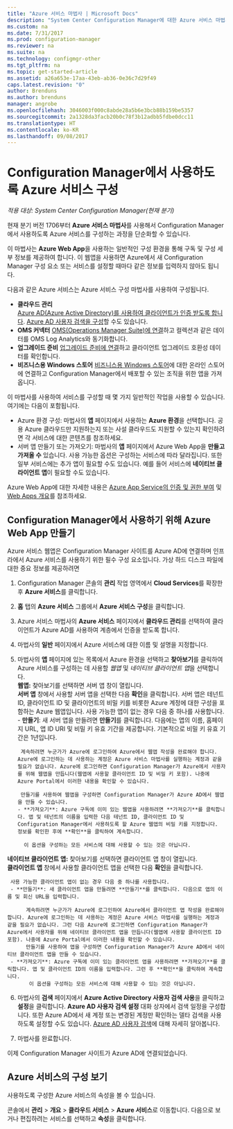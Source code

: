 ```yaml
---
title: "Azure 서비스 마법사 | Microsoft Docs"
description: "System Center Configuration Manager에 대한 Azure 서비스 마법사 정보"
ms.custom: na
ms.date: 7/31/2017
ms.prod: configuration-manager
ms.reviewer: na
ms.suite: na
ms.technology: configmgr-other
ms.tgt_pltfrm: na
ms.topic: get-started-article
ms.assetid: a26a653e-17aa-43eb-ab36-0e36c7d29f49
caps.latest.revision: "0"
author: Brenduns
ms.author: brenduns
manager: angrobe
ms.openlocfilehash: 3046003f000c8abde28a5b6e3bcb88b159be5357
ms.sourcegitcommit: 2a1328da3facb20b0c78f3b12adbb5fdbe0dcc11
ms.translationtype: HT
ms.contentlocale: ko-KR
ms.lasthandoff: 09/08/2017
---
```

# <a name="configure-azure-services-for-use-with-configuration-manager"></a>Configuration Manager에서 사용하도록 Azure 서비스 구성

*적용 대상: System Center Configuration Manager(현재 분기)*

현재 분기 버전 1706부터 **Azure 서비스 마법사**를 사용해서 Configuration Manager에서 사용하도록 Azure 서비스를 구성하는 과정을 단순화할 수 있습니다.

이 마법사는 **Azure Web App**을 사용하는 일반적인 구성 환경을 통해 구독 및 구성 세부 정보를 제공하여 합니다. 이 웹앱을 사용하면 Azure에서 새 Configuration Manager 구성 요소 또는 서비스를 설정할 때마다 같은 정보를 입력하지 않아도 됩니다.

다음과 같은 Azure 서비스는 Azure 서비스 구성 마법사를 사용하여 구성됩니다.
-   **클라우드 관리**   
    [Azure AD(Azure Active Directory)를 사용하여 클라이언트가 인증 받도록 합니다](/sccm/core/clients/deploy/deploy-clients-cmg-azure). [Azure AD 사용자 검색을 구성](/sccm/core/servers/deploy/configure/configure-discovery-methods#azureaadisc)할 수도 있습니다.
-   **OMS 커넥터**
    [OMS(Operations Manager Suite)에 연결](/sccm/core/clients/manage/sync-data-microsoft-operations-management-suite)하고 컬렉션과 같은 데이터를 OMS Log Analytics와 동기화합니다.
-   **업그레이드 준비**
    [업그레이드 준비에 연결](/sccm/core/clients/manage/upgrade/upgrade-analytics)하고 클라이언트 업그레이드 호환성 데이터를 확인합니다.
-   **비즈니스용 Windows 스토어** [비즈니스용 Windows 스토어](/sccm/apps/deploy-use/manage-apps-from-the-windows-store-for-business)에 대한 온라인 스토어에 연결하고 Configuration Manager에서 배포할 수 있는 조직을 위한 앱을 가져옵니다.

이 마법사를 사용하여 서비스를 구성할 때 몇 가지 일반적인 작업을 사용할 수 있습니다.
여기에는 다음이 포함됩니다.
-   Azure 환경 구성: 마법사의 **앱** 페이지에서 사용하는 **Azure 환경**을 선택합니다. 공용 Azure 클라우드만 지원하는지 또는 사설 클라우드도 지원할 수 있는지 확인하려면 각 서비스에 대한 콘텐츠를 참조하세요.
-   서버 앱 만들기 또는 가져오기: 마법사의 **앱** 페이지에서 Azure Web App을 **만들고** **가져올 수** 있습니다. 사용 가능한 옵션은 구성하는 서비스에 따라 달라집니다.  또한 일부 서비스에는 추가 앱이 필요할 수도 있습니다. 예를 들어 서비스에 **네이티브 클라이언트 앱**이 필요할 수도 있습니다.


Azure Web App에 대한 자세한 내용은 [Azure App Service의 인증 및 권한 부여](/azure/app-service/app-service-authentication-overview) 및 [Web Apps 개요](/azure/app-service-web/app-service-web-overview)를 참조하세요.


## <a name="webapp"></a>Configuration Manager에서 사용하기 위해 Azure Web App 만들기

Azure 서비스 웹앱은 Configuration Manager 사이트를 Azure AD에 연결하며 인프라에서 Azure 서비스를 사용하기 위한 필수 구성 요소입니다. 가상 하드 디스크 파일에 대한 중요 정보를 제공하려면

1.  Configuration Manager 콘솔의 **관리** 작업 영역에서 **Cloud Services**를 확장한 후 **Azure 서비스**를 클릭합니다.
2.  **홈** 탭의 **Azure 서비스** 그룹에서 **Azure 서비스 구성**을 클릭합니다.
3.  Azure 서비스 마법사의 **Azure 서비스** 페이지에서 **클라우드 관리**를 선택하여 클라이언트가 Azure AD를 사용하여 계층에서 인증을 받도록 합니다.
4.  마법사의 **일반** 페이지에서 Azure 서비스에 대한 이름 및 설명을 지정합니다.
5.  마법사의 **앱** 페이지에 있는 목록에서 Azure 환경을 선택하고 **찾아보기**를 클릭하여 Azure 서비스를 구성하는 데 사용할 *웹앱* 및 *네이티브 클라이언트 앱*을 선택합니다.     
    **웹앱:** 찾아보기를 선택하면 서버 앱 창이 열립니다.    
      **서버 앱** 창에서 사용할 서버 앱을 선택한 다음 **확인**을 클릭합니다. 서버 앱은 테넌트 ID, 클라이언트 ID 및 클라이언트의 비밀 키를 비롯한 Azure 계정에 대한 구성을 포함하는 Azure 웹앱입니다.
    사용 가능한 앱이 없는 경우 다음 중 하나를 사용합니다.
        - **만들기**: 새 서버 앱을 만들려면 **만들기**를 클릭합니다. 다음에는 앱의 이름, 홈페이지 URL, 앱 ID URI 및 비밀 키 유효 기간을 제공합니다. 기본적으로 비밀 키 유효 기간은 1년입니다.

         계속하려면 누군가가 Azure에 로그인하여 Azure에서 웹앱 작성을 완료해야 합니다. Azure에 로그인하는 데 사용하는 계정은 Azure 서비스 마법사를 실행하는 계정과 같을 필요가 없습니다. Azure에 로그인하면 Configuration Manager가 Azure에서 사용자를 위해 웹앱을 만듭니다(웹앱에 사용할 클라이언트 ID 및 비밀 키 포함). 나중에 Azure Portal에서 이러한 내용을 확인할 수 있습니다.

         만들기를 사용하여 웹앱을 구성하면 Configuration Manager가 Azure AD에서 웹앱을 만들 수 있습니다.
        - **가져오기**: Azure 구독에 이미 있는 웹앱을 사용하려면 **가져오기**를 클릭합니다. 앱 및 테넌트의 이름을 입력한 다음 테넌트 ID, 클라이언트 ID 및 Configuration Manager에서 사용하도록 할 Azure 웹앱의 비밀 키를 지정합니다. 정보를 확인한 후에 **확인**을 클릭하여 계속합니다.

          이 옵션을 구성하는 모든 서비스에 대해 사용할 수 있는 것은 아닙니다.

   **네이티브 클라이언트 앱:** 찾아보기를 선택하면 클라이언트 앱 창이 열립니다.  
     **클라이언트 앱** 창에서 사용할 클라이언트 앱을 선택한 다음 **확인**을 클릭합니다.

     사용 가능한 클라이언트 앱이 없는 경우 다음 중 하나를 사용합니다.
     - **만들기**: 새 클라이언트 앱을 만들려면 **만들기**를 클릭합니다. 다음으로 앱의 이름 및 회신 URL을 입력합니다.

          계속하려면 누군가가 Azure에 로그인하여 Azure에서 클라이언트 앱 작성을 완료해야 합니다. Azure에 로그인하는 데 사용하는 계정은 Azure 서비스 마법사를 실행하는 계정과 같을 필요가 없습니다. 그런 다음 Azure에 로그인하면 Configuration Manager가 Azure에서 사용자를 위해 네이티브 클라이언트 앱을 만듭니다(웹앱에 사용할 클라이언트 ID 포함). 나중에 Azure Portal에서 이러한 내용을 확인할 수 있습니다.
          만들기를 사용하여 앱을 구성하면 Configuration Manager가 Azure AD에서 네이티브 클라이언트 앱을 만들 수 있습니다.
     - **가져오기**: Azure 구독에 이미 있는 클라이언트 앱을 사용하려면 **가져오기**를 클릭합니다. 앱 및 클라이언트 ID의 이름을 입력합니다. 그런 후 **확인**을 클릭하여 계속합니다.
           이 옵션을 구성하는 모든 서비스에 대해 사용할 수 있는 것은 아닙니다.

  <!--  MOVE THIS AND STEP 6 TO configure Azure AD User Discover  content
       [!TIP]  
     When you use Import, the account you use to run the wizard must have the *Read directory data* application permission in the Azure portal. This is required to set the correct permissions for the App. When you use Create, Configuration Manager creates the app with the correct permissions. However, you still must give consent to the application in the Azure portal.   -->


6.  마법사의 **검색** 페이지에서 **Azure Active Directory 사용자 검색 사용**을 클릭하고 **설정**을 클릭합니다.
**Azure AD 사용자 검색 설정** 대화 상자에서 검색 일정을 구성합니다. 또한 Azure AD에서 새 계정 또는 변경된 계정만 확인하는 델타 검색을 사용하도록 설정할 수도 있습니다. [Azure AD 사용자 검색](/sccm/core/servers/deploy/configure/about-discovery-methods#azureaddisc)에 대해 자세히 알아봅니다.

 7. 마법사를 완료합니다.

이제 Configuration Manager 사이트가 Azure AD에 연결되었습니다.

## <a name="view-the-configuration-of-an-azure-service"></a>Azure 서비스의 구성 보기
사용하도록 구성한 Azure 서비스의 속성을 볼 수 있습니다.

콘솔에서 **관리** > **개요** > **클라우드 서비스** > **Azure 서비스**로 이동합니다. 다음으로 보거나 편집하려는 서비스를 선택하고 **속성**을 클릭합니다.
